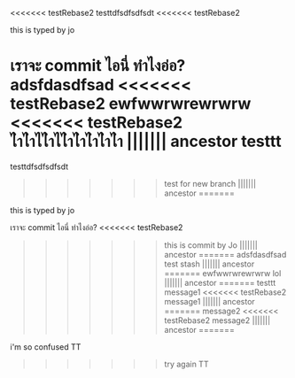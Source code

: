 <<<<<<< testRebase2
testtdfsdfsdfsdt
<<<<<<< testRebase2

this is typed by jo

เราจะ commit ไอนี่ ทำไงอ่อ?
adsfdasdfsad
<<<<<<< testRebase2
ewfwwrwrewrwrw
<<<<<<< testRebase2
ไำไำไไำไไำไำไำไำไำ
||||||| ancestor
testtt
=======
testtdfsdfsdfsdt
>>>>>>> test for new branch
||||||| ancestor
=======

this is typed by jo

เราจะ commit ไอนี่ ทำไงอ่อ?
<<<<<<< testRebase2
>>>>>>> this is commit by Jo
||||||| ancestor
=======
adsfdasdfsad
>>>>>>> test stash
||||||| ancestor
=======
ewfwwrwrewrwrw
>>>>>>> lol
||||||| ancestor
=======
testtt
message1
<<<<<<< testRebase2
>>>>>>> message1
||||||| ancestor
=======
message2
<<<<<<< testRebase2
>>>>>>> message2
||||||| ancestor
=======

i'm so confused TT
>>>>>>> try again TT
